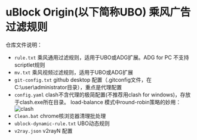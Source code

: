 # uBlock Origin(以下简称UBO) 乘风广告过滤规则

仓库文件说明：
- `rule.txt`  乘风通用过滤规则，适用于UBO或ADG扩展。ADG for PC 不支持 scriptlet规则
- `mv.txt`    乘风视频过滤规则，适用于UBO或ADG扩展
- `git-config.txt`   github desktop 配置（.gitconfig文件，在C:\user\administrator目录），重点是代理配置
- `config.yaml`   clash不含代理的极简配置(不推荐用clash for windows)，存放于clash.exe所在目录。
load-balance 模式中round-robin策略的妙用：
![clash](https://raw.githubusercontent.com/xinggsf/Adblock-Plus-Rule/master/clash.png)
- `Clean.bat`  chrome核浏览器清理批处理
- `ublock-dynamic-rule.txt`  UBO动态规则
- `v2ray.json`  v2rayN 配置